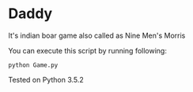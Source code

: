 # Daddy
It's indian boar game also called as Nine Men's Morris


You can execute this script by running following:
```
python Game.py
```
Tested on Python 3.5.2
